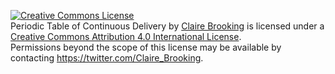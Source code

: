 <a rel="license" href="http://creativecommons.org/licenses/by/4.0/"><img alt="Creative Commons License" style="border-width:0" src="https://i.creativecommons.org/l/by/4.0/88x31.png" /></a><br /><span xmlns:dct="http://purl.org/dc/terms/" href="http://purl.org/dc/dcmitype/StillImage" property="dct:title" rel="dct:type">Periodic Table of Continuous Delivery</span> by <a xmlns:cc="http://creativecommons.org/ns#" href="https://github.com/red-gate/continuous-delivery-periodic-table" property="cc:attributionName" rel="cc:attributionURL">Claire Brooking</a> is licensed under a <a rel="license" href="http://creativecommons.org/licenses/by/4.0/">Creative Commons Attribution 4.0 International License</a>.<br />Permissions beyond the scope of this license may be available by contacting <a xmlns:cc="http://creativecommons.org/ns#" href="https://twitter.com/Claire_Brooking" rel="cc:morePermissions">https://twitter.com/Claire_Brooking</a>.
